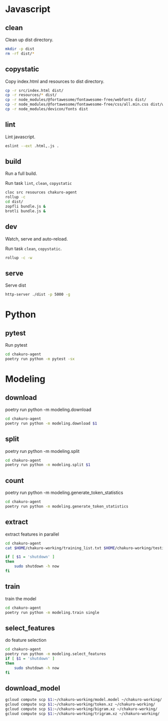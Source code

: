 # Javascript

## clean

Clean up dist directory.

```bash
mkdir -p dist
rm -rf dist/*
```

## copystatic

Copy index.html and resources to dist directory.

```bash
cp -r src/index.html dist/
cp -r resources/* dist/
cp -r node_modules/@fortawesome/fontawesome-free/webfonts dist/
cp -r node_modules/@fortawesome/fontawesome-free/css/all.min.css dist/webfonts
cp -r node_modules/devicon/fonts dist
```

## lint

Lint javascript.

```bash
eslint --ext .html,.js .
```

## build

Run a full build.

Run task `lint`, `clean`,  `copystatic`

```bash
cloc src resources chakuro-agent
rollup -c
cd dist/
zopfli bundle.js &
brotli bundle.js &
```

## dev

Watch, serve and auto-reload.

Run task `clean`, `copystatic`.

```bash
rollup -c -w
```

## serve

Serve dist

```bash
http-server ./dist -p 5000 -g
```

# Python

## pytest

Run pytest

```bash
cd chakuro-agent
poetry run python -m pytest -sx
```

# Modeling

## download

poetry run python -m modeling.download

```bash
cd chakuro-agent
poetry run python -m modeling.download $1
```

## split

poetry run python -m modeling.split

```bash
cd chakuro-agent
poetry run python -m modeling.split $1
```

## count

poetry run python -m modeling.generate_token_statistics

```bash
cd chakuro-agent
poetry run python -m modeling.generate_token_statistics
```

## extract

extract features in parallel

```bash
cd chakuro-agent
cat $HOME/chakuro-working/training_list.txt $HOME/chakuro-working/testing_list.txt | parallel --progress --eta --memfree 2G --nice 17 poetry run python -m modeling.extract_features {} 1

if [ $1 = 'shutdown' ]
then
	sudo shutdown -h now
fi
```

## train

train the model

```bash
cd chakuro-agent
poetry run python -m modeling.train single
```

## select_features

do feature selection

```bash
cd chakuro-agent
poetry run python -m modeling.select_features
if [ $1 = 'shutdown' ]
then
	sudo shutdown -h now
fi
```

## download_model

```bash
gcloud compute scp $1:~/chakuro-working/model.model ~/chakuro-working/
gcloud compute scp $1:~/chakuro-working/token.xz ~/chakuro-working/
gcloud compute scp $1:~/chakuro-working/bigram.xz ~/chakuro-working/
gcloud compute scp $1:~/chakuro-working/trigram.xz ~/chakuro-working/
```


